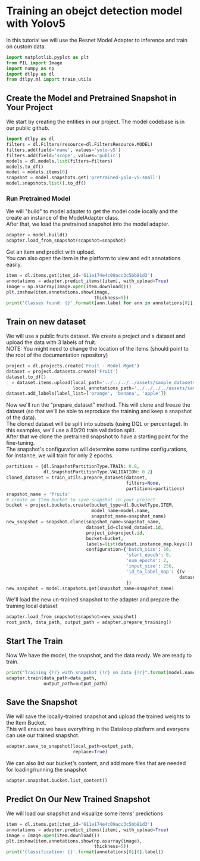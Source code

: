 # Training an obejct detection model with Yolov5  
In this tutorial we will use the Resnet Model Adapter to inference and train on custom data.  
  

```python
import matplotlib.pyplot as plt
from PIL import Image
import numpy as np
import dtlpy as dl
from dtlpy.ml import train_utils
```
## Create the Model and Pretrained Snapshot in Your Project  
We start by creating the entities in our project. The model codebase is in our public github.  

```python
import dtlpy as dl
filters = dl.Filters(resource=dl.FiltersResource.MODEL)
filters.add(field='name', values='yolo-v5')
filters.add(field='scope', values='public')
models = dl.models.list(filters=filters)
models.to_df()
model = models.items[0]
snapshot = model.snapshots.get('pretrained-yolo-v5-small')
model.snapshots.list().to_df()
```
### Run Pretrained Model  
We will "build" to model adapter to get the model code locally and the create an instance of the ModelAdapter class.  
After that, we load the pretrained snapshot into the model adapter.  

```python
adapter = model.build()
adapter.load_from_snapshot(snapshot=snapshot)
```
Get an item and predict with upload.  
You can also open the item in the platform to view and edit annotations easily.  

```python
item = dl.items.get(item_id='611e174e4c09acc3c5bb81d3')
annotations = adapter.predict_items([item], with_upload=True)
image = np.asarray(Image.open(item.download()))
plt.imshow(item.annotations.show(image,
                                 thickness=5))
print('Classes found: {}'.format([ann.label for ann in annotations[0]]))
```
## Train on new dataset  
We will use a public fruits dataset. We create a project and a dataset and upload the data with 3 labels of fruit.  
NOTE: You might need to change the location of the items (should point to the root of the documentation repository)  

```python
project = dl.projects.create('Fruit - Model Mgmt')
dataset = project.datasets.create('Fruit')
dataset.to_df()
_ = dataset.items.upload(local_path='../../../../assets/sample_datasets/FruitImage/items/*',
                         local_annotations_path='../../../../assets/sample_datasets/FruitImage/json')
dataset.add_labels(label_list=['orange', 'banana', 'apple'])
```
Now we'll run the "prepare_dataset" method. This will clone and freeze the dataset (so that we'll be able to reproduce the training and keep a snapshot of the data).  
The cloned dataset will be split into subsets (using DQL or percentage). In this examples, we'll use a 80/20 train validation split.  
After that we clone the pretrained snapshot to have a starting point for the fine-tuning.  
The snapshot's configuration will determine some runtime configurations, for instance, we will train for only 2 epochs.  

```python
partitions = {dl.SnapshotPartitionType.TRAIN: 0.8,
              dl.SnapshotPartitionType.VALIDATION: 0.2}
cloned_dataset = train_utils.prepare_dataset(dataset,
                                             filters=None,
                                             partitions=partitions)
snapshot_name = 'fruits'
# create an Item Bucket to save snapshot in your project
bucket = project.buckets.create(bucket_type=dl.BucketType.ITEM,
                                model_name=model.name,
                                snapshot_name=snapshot_name)
new_snapshot = snapshot.clone(snapshot_name=snapshot_name,
                              dataset_id=cloned_dataset.id,
                              project_id=project.id,
                              bucket=bucket,
                              labels=list(dataset.instance_map.keys()),
                              configuration={'batch_size': 16,
                                             'start_epoch': 0,
                                             'num_epochs': 2,
                                             'input_size': 256,
                                             'id_to_label_map': {(v - 1): k for k, v in
                                                                 dataset.instance_map.items()}
                                             })
new_snapshot = model.snapshots.get(snapshot_name=snapshot_name)
```
We'll load the new un-trained snapshot to the adapter and prepare the training local dataset  

```python
adapter.load_from_snapshot(snapshot=new_snapshot)
root_path, data_path, output_path = adapter.prepare_training()
```
## Start The Train  
Now We have the model, the snapshot, and the data ready. We are ready to train.  

```python
print("Training {!r} with snapshot {!r} on data {!r}".format(model.name, new_snapshot.id, data_path))
adapter.train(data_path=data_path,
              output_path=output_path)
```
## Save the Snapshot  
We will save the locally-trained snapshot and upload the trained weights to the Item Bucket.  
This will ensure we have everything in the Dataloop platform and everyone can use our trained snapshot.  

```python
adapter.save_to_snapshot(local_path=output_path,
                         replace=True)
```
We can also list our bucket's content, and add more files that are needed for loading/running the snapshot  

```python
adapter.snapshot.bucket.list_content()
```
## Predict On Our New Trained Snapshot  
We will load our snapshot and visualize some items' predictions  

```python
item = dl.items.get(item_id='611e174e4c09acc3c5bb81d3')
annotations = adapter.predict_items([item], with_upload=True)
image = Image.open(item.download())
plt.imshow(item.annotations.show(np.asarray(image),
                                 thickness=5))
print('Classification: {}'.format(annotations[0][0].label))
```
